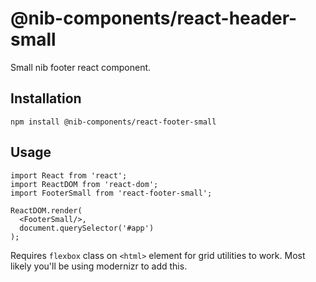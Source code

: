 # @nib-components/react-header-small

Small nib footer react component.

## Installation

    npm install @nib-components/react-footer-small

## Usage

    import React from 'react';
    import ReactDOM from 'react-dom';
    import FooterSmall from 'react-footer-small';

    ReactDOM.render(
      <FooterSmall/>,
      document.querySelector('#app')
    );

Requires `flexbox` class on `<html>` element for grid utilities to work. Most likely you'll be using modernizr to add this.
